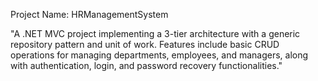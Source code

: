 Project Name: HRManagementSystem


"A .NET MVC project implementing a 3-tier architecture with a generic repository pattern and unit of work. Features include basic CRUD operations for managing departments, employees,
and managers, along with authentication, login, and password recovery functionalities."
